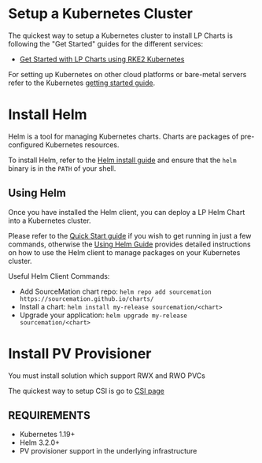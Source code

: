 # Setup a Kubernetes Cluster

The quickest way to setup a Kubernetes cluster to install LP Charts is following the "Get Started" guides for the different services:

- [Get Started with LP Charts using RKE2 Kubernetes](https://docs.rke2.io/install/quickstart)

For setting up Kubernetes on other cloud platforms or bare-metal servers refer to the Kubernetes [getting started guide](https://kubernetes.io/docs/getting-started-guides/).

# Install Helm
 
Helm is a tool for managing Kubernetes charts. Charts are packages of pre-configured Kubernetes resources.

To install Helm, refer to the [Helm install guide](https://github.com/helm/helm#install) and ensure that the `helm` binary is in the `PATH` of your shell.

## Using Helm

Once you have installed the Helm client, you can deploy a LP Helm Chart into a Kubernetes cluster.

Please refer to the [Quick Start guide](https://helm.sh/docs/intro/quickstart/) if you wish to get running in just a few commands, otherwise the [Using Helm Guide](https://helm.sh/docs/intro/using_helm/) provides detailed instructions on how to use the Helm client to manage packages on your Kubernetes cluster.

Useful Helm Client Commands:

- Add SourceMation chart repo: `helm repo add sourcemation https://sourcemation.github.io/charts/`
- Install a chart: `helm install my-release sourcemation/<chart>`
- Upgrade your application: `helm upgrade my-release sourcemation/<chart>`

# Install PV Provisioner
You must install solution which support RWX and RWO PVCs

The quickest way to setup CSI is go to [CSI page](https://kubernetes-csi.github.io/docs/drivers.html)

## REQUIREMENTS

- Kubernetes 1.19+
- Helm 3.2.0+
- PV provisioner support in the underlying infrastructure 

